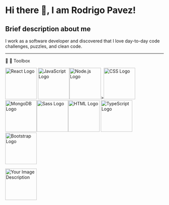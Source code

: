 # Hi there 👋,  I am Rodrigo Pavez!

## Brief description about me
I work as a software developer and discovered that I love day-to-day code challenges, puzzles, and clean code.


--------------------------------

:briefcase: :wrench: Toolbox

<img src="https://upload.wikimedia.org/wikipedia/commons/a/a7/React-icon.svg" alt="React Logo" width="100" /> <img src="https://upload.wikimedia.org/wikipedia/commons/6/6a/JavaScript-logo.png" alt="JavaScript Logo" width="100" /><img src="https://upload.wikimedia.org/wikipedia/commons/d/d9/Node.js_logo.svg" alt="Node.js Logo" width="100" />><img src="https://upload.wikimedia.org/wikipedia/commons/d/d5/CSS3_logo_and_wordmark.svg" alt="CSS Logo" width="100" /><img src="https://cdn.iconscout.com/icon/free/png-256/mongodb-3-1175140.png" alt="MongoDB Logo" width="100" /><img src="https://upload.wikimedia.org/wikipedia/commons/9/96/Sass_Logo_Color.svg" alt="Sass Logo" width="100" /><img src="https://upload.wikimedia.org/wikipedia/commons/6/61/HTML5_logo_and_wordmark.svg" alt="HTML Logo" width="100" /> <img src="https://www.vectorlogo.zone/logos/typescriptlang/typescriptlang-icon.svg" alt="TypeScript Logo" width="100" />
<img src="https://getbootstrap.com/docs/5.0/assets/brand/bootstrap-logo.svg" alt="Bootstrap Logo" width="100" />


<img src="https://drive.google.com/uc?export=view&id=14RA23kZC4dAmT-miHq0paRlCLLj0qRvB" alt="Your Image Description" width="100" />



























<!--


**RodrigoPavezReyes/RodrigoPavezReyes** is a ✨ _special_ ✨ repository because its `README.md` (this file) appears on your GitHub profile.

Here are some ideas to get you started:

- 🔭 I’m currently working on ...
- 🌱 I’m currently learning ...
- 👯 I’m looking to collaborate on ...
- 🤔 I’m looking for help with ...
- 💬 Ask me about ...
- 📫 How to reach me: ...
- 😄 Pronouns: ...
- ⚡ Fun fact: ...
-->
